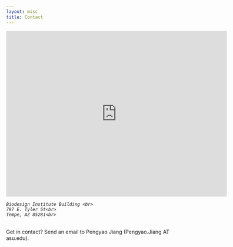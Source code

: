 ```yaml
---
layout: misc
title: Contact
---
```


<iframe src="https://www.google.com/maps/embed?pb=!1m14!1m8!1m3!1d2686.2327243314626!2d-111.92880857278264!3d33.419519976007344!3m2!1i1024!2i768!4f13.1!3m3!1m2!1s0x872b09e6b812c1bf%3A0xddbf9c609faf129e!2sBiodesign%20Institute%20Building%20C!5e0!3m2!1sen!2sus!4v1682442236266!5m2!1sen!2sus" width="600" height="450" style="border:0;" allowfullscreen="" loading="lazy" referrerpolicy="no-referrer-when-downgrade"></iframe>

<address>

	Biodesign Institute Building <br>
	797 E. Tyler St<br>
	Tempe, AZ 85281<br>

</address>

<p>&nbsp;<br>
Get in contact? Send an email to Pengyao Jiang (Pengyao.Jiang AT asu.edu).
<p>&nbsp;<br>


